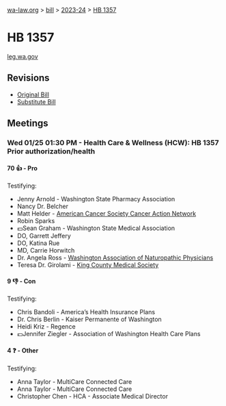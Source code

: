[wa-law.org](/) > [bill](/bill/) > [2023-24](/bill/2023-24/) > [HB 1357](/bill/2023-24/hb/1357/)

# HB 1357
[leg.wa.gov](https://app.leg.wa.gov/billsummary?BillNumber=1357&Year=2023&Initiative=false)

## Revisions
* [Original Bill](1/)
* [Substitute Bill](S/)

## Meetings
### Wed 01/25 01:30 PM - Health Care & Wellness (HCW): HB 1357 Prior authorization/health
#### 70 👍 - Pro
Testifying:
* Jenny Arnold - Washington State Pharmacy Association
* Nancy Dr. Belcher
* Matt Helder - [American Cancer Society Cancer Action Network](/org/american_cancer_society_cancer_action_network/)
* Robin Sparks
* 💵Sean Graham - Washington State Medical Association
* DO, Garrett Jeffery
* DO, Katina Rue
* MD, Carrie Horwitch
* Dr. Angela Ross - [Washington Association of Naturopathic Physicians](/org/washington_association_of_naturopathic_physicians/)
* Teresa Dr. Girolami - [King County Medical Society](/org/king_county_medical_society/)

#### 9 👎 - Con
Testifying:
* Chris Bandoli - America’s Health Insurance Plans
* Dr. Chris Berlin - Kaiser Permanente of Washington
* Heidi Kriz - Regence
* 💵Jennifer Ziegler - Association of Washington Health Care Plans

#### 4 ❓ - Other
Testifying:
* Anna Taylor - MultiCare Connected Care
* Anna Taylor - MultiCare Connected Care
* Christopher Chen - HCA - Associate Medical Director

